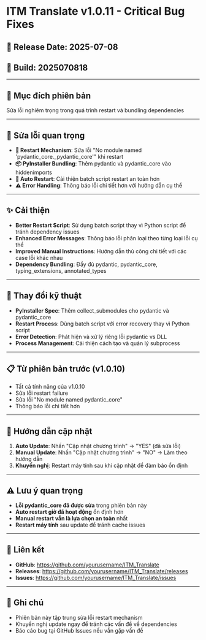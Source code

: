 # ITM Translate v1.0.11 - Critical Bug Fixes

## 📅 Release Date: 2025-07-08
## 🔧 Build: 2025070818

---

## 🎯 **Mục đích phiên bản**
Sửa lỗi nghiêm trọng trong quá trình restart và bundling dependencies

---

## 🐛 **Sửa lỗi quan trọng**
- **🔧 Restart Mechanism**: Sửa lỗi "No module named 'pydantic_core._pydantic_core'" khi restart
- **📦 PyInstaller Bundling**: Thêm pydantic và pydantic_core vào hiddenimports
- **🔄 Auto Restart**: Cải thiện batch script restart an toàn hơn
- **⚠️ Error Handling**: Thông báo lỗi chi tiết hơn với hướng dẫn cụ thể

---

## ✨ **Cải thiện**
- **Better Restart Script**: Sử dụng batch script thay vì Python script để tránh dependency issues
- **Enhanced Error Messages**: Thông báo lỗi phân loại theo từng loại lỗi cụ thể
- **Improved Manual Instructions**: Hướng dẫn thủ công chi tiết với các case lỗi khác nhau
- **Dependency Bundling**: Đầy đủ pydantic, pydantic_core, typing_extensions, annotated_types

---

## 🔧 **Thay đổi kỹ thuật**
- **PyInstaller Spec**: Thêm collect_submodules cho pydantic và pydantic_core
- **Restart Process**: Dùng batch script với error recovery thay vì Python script
- **Error Detection**: Phát hiện và xử lý riêng lỗi pydantic vs DLL
- **Process Management**: Cải thiện cách tạo và quản lý subprocess

---

## 📋 **Từ phiên bản trước (v1.0.10)**
- Tất cả tính năng của v1.0.10
- Sửa lỗi restart failure
- Sửa lỗi "No module named pydantic_core"
- Thông báo lỗi chi tiết hơn

---

## 🚀 **Hướng dẫn cập nhật**
1. **Auto Update**: Nhấn "Cập nhật chương trình" → "YES" (đã sửa lỗi)
2. **Manual Update**: Nhấn "Cập nhật chương trình" → "NO" → Làm theo hướng dẫn
3. **Khuyến nghị**: Restart máy tính sau khi cập nhật để đảm bảo ổn định

---

## ⚠️ **Lưu ý quan trọng**
- **Lỗi pydantic_core đã được sửa** trong phiên bản này
- **Auto restart giờ đã hoạt động** ổn định hơn
- **Manual restart vẫn là lựa chọn an toàn** nhất
- **Restart máy tính** sau update để tránh cache issues

---

## 🔗 **Liên kết**
- **GitHub**: https://github.com/yourusername/ITM_Translate
- **Releases**: https://github.com/yourusername/ITM_Translate/releases
- **Issues**: https://github.com/yourusername/ITM_Translate/issues

---

## 📝 **Ghi chú**
- Phiên bản này tập trung sửa lỗi restart mechanism
- Khuyến nghị update ngay để tránh các vấn đề về dependencies
- Báo cáo bug tại GitHub Issues nếu vẫn gặp vấn đề
